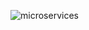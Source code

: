 ![microservices](https://github.com/AhmetKasap/microservices-ecommerce/assets/68094089/b73b8db4-9790-430a-9050-981dbf647d2c)
